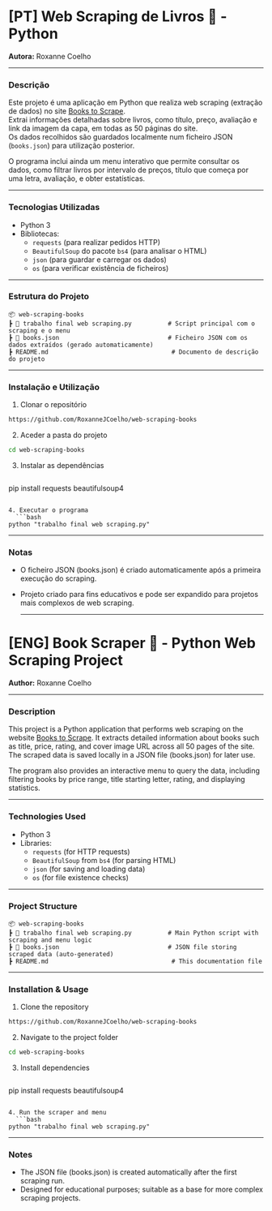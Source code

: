# [PT] Web Scraping de Livros 📖 - Python

**Autora:** Roxanne Coelho

---

### Descrição

Este projeto é uma aplicação em Python que realiza web scraping (extração de dados) no site [Books to Scrape](https://books.toscrape.com).  
Extrai informações detalhadas sobre livros, como título, preço, avaliação e link da imagem da capa, em todas as 50 páginas do site.  
Os dados recolhidos são guardados localmente num ficheiro JSON (`books.json`) para utilização posterior.

O programa inclui ainda um menu interativo que permite consultar os dados, como filtrar livros por intervalo de preços, título que começa por uma letra, avaliação, e obter estatísticas.

---

### Tecnologias Utilizadas

- Python 3  
- Bibliotecas:  
  - `requests` (para realizar pedidos HTTP)  
  - `BeautifulSoup` do pacote `bs4` (para analisar o HTML)  
  - `json` (para guardar e carregar os dados)  
  - `os` (para verificar existência de ficheiros)

---

### Estrutura do Projeto

```plaintext
📦 web-scraping-books
┣ 📜 trabalho final web scraping.py          # Script principal com o scraping e o menu
┣ 📜 books.json                              # Ficheiro JSON com os dados extraídos (gerado automaticamente)
┣ README.md                                  # Documento de descrição do projeto
```

---

### Instalação e Utilização
1. Clonar o repositório
 ```bash
https://github.com/RoxanneJCoelho/web-scraping-books
```

2. Aceder a pasta do projeto
  ```bash
cd web-scraping-books                             
```

3. Instalar as dependências
   ```bash
pip install requests beautifulsoup4                            
```
   
4. Executar o programa
  ```bash
python "trabalho final web scraping.py"                         
```

---

### Notas
- O ficheiro JSON (books.json) é criado automaticamente após a primeira execução do scraping.
- Projeto criado para fins educativos e pode ser expandido para projetos mais complexos de web scraping.

  ---

# [ENG] Book Scraper 📖 - Python Web Scraping Project

**Author:** Roxanne Coelho

---

### Description

This project is a Python application that performs web scraping on the website [Books to Scrape](https://books.toscrape.com). 
It extracts detailed information about books such as title, price, rating, and cover image URL across all 50 pages of the site.
The scraped data is saved locally in a JSON file (books.json) for later use.

The program also provides an interactive menu to query the data, including filtering books by price range, title starting letter, rating, and displaying statistics.

---

### Technologies Used

- Python 3  
- Libraries: 
  - `requests` (for HTTP requests) 
  - `BeautifulSoup` from `bs4` (for parsing HTML)
  - `json` (for saving and loading data) 
  - `os` (for file existence checks)

---

### Project Structure

```plaintext
📦 web-scraping-books
┣ 📜 trabalho final web scraping.py          # Main Python script with scraping and menu logic
┣ 📜 books.json                              # JSON file storing scraped data (auto-generated)
┣ README.md                                  # This documentation file
```

---

### Installation & Usage
1. Clone the repository
 ```bash
https://github.com/RoxanneJCoelho/web-scraping-books
```

2. Navigate to the project folder
  ```bash
cd web-scraping-books                             
```

3. Install dependencies
   ```bash
pip install requests beautifulsoup4                            
```
   
4. Run the scraper and menu
  ```bash
python "trabalho final web scraping.py"                         
```

---

### Notes
- The JSON file (books.json) is created automatically after the first scraping run.
- Designed for educational purposes; suitable as a base for more complex scraping projects.
